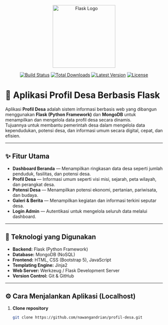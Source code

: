 <p align="center">
  <a href="https://flask.palletsprojects.com" target="_blank">
    <img src="https://upload.wikimedia.org/wikipedia/commons/3/3c/Flask_logo.svg" width="200" alt="Flask Logo">
  </a>
</p>

<p align="center">
  <a href="https://github.com/pallets/flask/actions"><img src="https://github.com/pallets/flask/workflows/tests/badge.svg" alt="Build Status"></a>
  <a href="https://pypi.org/project/Flask/"><img src="https://img.shields.io/pypi/dm/Flask" alt="Total Downloads"></a>
  <a href="https://pypi.org/project/Flask/"><img src="https://img.shields.io/pypi/v/Flask" alt="Latest Version"></a>
  <a href="https://opensource.org/licenses/BSD-3-Clause"><img src="https://img.shields.io/badge/license-BSD-blue.svg" alt="License"></a>
</p>

# 🌾 Aplikasi Profil Desa Berbasis Flask

Aplikasi **Profil Desa** adalah sistem informasi berbasis web yang dibangun menggunakan **Flask (Python Framework)** dan **MongoDB** untuk menampilkan dan mengelola data profil desa secara dinamis.  
Tujuannya untuk membantu pemerintah desa dalam mengelola data kependudukan, potensi desa, dan informasi umum secara digital, cepat, dan efisien.

---

## ✨ Fitur Utama

- **Dashboard Beranda** — Menampilkan ringkasan data desa seperti jumlah penduduk, fasilitas, dan potensi desa.
- **Profil Desa** — Informasi umum seperti visi misi, sejarah, peta wilayah, dan perangkat desa.
- **Potensi Desa** — Menampilkan potensi ekonomi, pertanian, pariwisata, dan budaya.
- **Galeri & Berita** — Menampilkan kegiatan dan informasi terkini seputar desa.
- **Login Admin** — Autentikasi untuk mengelola seluruh data melalui dashboard.

---

## 🧰 Teknologi yang Digunakan

- **Backend:** Flask (Python Framework)
- **Database:** MongoDB (NoSQL)
- **Frontend:** HTML, CSS (Bootstrap 5), JavaScript
- **Templating Engine:** Jinja2
- **Web Server:** Werkzeug / Flask Development Server
- **Version Control:** Git & GitHub

---

## ⚙️ Cara Menjalankan Aplikasi (Localhost)

1. **Clone repository**
   ```bash
   git clone https://github.com/nawangandrian/profil-desa.git
   ```
